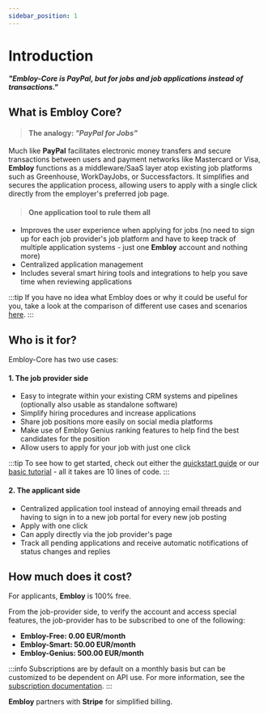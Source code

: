 ```yaml
---
sidebar_position: 1
---
```


# Introduction

___"Embloy-Core is PayPal, but for jobs and job applications instead of transactions."___

## What is Embloy Core?

> #### The analogy: _"PayPal for Jobs"_

Much like **PayPal** facilitates electronic money transfers and secure transactions between users and payment networks like Mastercard or Visa, **Embloy** functions as a middleware/SaaS layer atop existing job platforms such as Greenhouse, WorkDayJobs, or Successfactors. It simplifies and secures the application process, allowing users to apply with a single click directly from the employer's preferred job page.

> #### One application tool to rule them all

- Improves the user experience when applying for jobs (no need to sign up for each job provider's job platform and have to keep track of multiple application systems - just one **Embloy** account and nothing more)
- Centralized application management
- Includes several smart hiring tools and integrations to help you save time when reviewing applications

:::tip
If you have no idea what Embloy does or why it could be useful for you, take a look at the comparison of different use cases and scenarios [here](./service-comparison).
:::

## Who is it for?

Embloy-Core has two use cases:

#### 1. The job provider side

- Easy to integrate within your existing CRM systems and pipelines (optionally also usable as standalone software)
- Simplify hiring procedures and increase applications
- Share job positions more easily on social media platforms
- Make use of Embloy Genius ranking features to help find the best candidates for the position
- Allow users to apply for your job with just one click
<!--- Assurance that only verified "real" users apply for jobs-->

:::tip
To see how to get started, check out either the [quickstart guide](/docs/intro.md) or our [basic tutorial](/docs/tutorial-basics/activate-subscription.md) - all it takes are 10 lines of code.
:::

#### 2. The applicant side

- Centralized application tool instead of annoying email threads and having to sign in to a new job portal for every new job posting
- Apply with one click
- Can apply directly via the job provider's page
- Track all pending applications and receive automatic notifications of status changes and replies

## How much does it cost?

For applicants, **Embloy** is 100% free.

From the job-provider side, to verify the account and access special features, the job-provider has to be subscribed to one of the following:

- **Embloy-Free: 0.00 EUR/month**
- **Embloy-Smart: 50.00 EUR/month**
- **Embloy-Genius: 500.00 EUR/month**

:::info
Subscriptions are by default on a monthly basis but can be customized to be dependent on API use. For more information, see the [subscription documentation](./subscriptions/subscription_features.md). 
:::

**Embloy** partners with **Stripe** for simplified billing.
